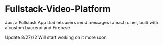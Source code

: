 # Fullstack-Video-Platform
Just a Fullstack App that lets users send messages to each other, built with a custom backend and Firebase

Update 8/27/22 Will start working on it more soon
